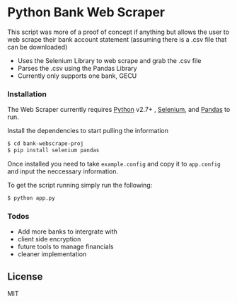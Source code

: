 # Python Bank Web Scraper

This script was more of a proof of concept if anything but allows the user to web scrape their bank account statement (assuming there is a .csv file that can be downloaded)
  - Uses the Selenium Library to web scrape and grab the .csv file
  - Parses the .csv using the Pandas Library 
  - Currently only supports one bank, GECU


### Installation

The Web Scraper currently requires [Python](python.org) v2.7+ , [Selenium](https://selenium.dev/downloads/), and [Pandas](https://pandas.pydata.org/) to run.

Install the dependencies to start pulling the information

```sh
$ cd bank-webscrape-proj
$ pip install selenium pandas
```
Once installed you need to take `example.config` and copy it to `app.config` and input the neccessary information.

To get the script running simply run the following:

```sh
$ python app.py
````


### Todos

 - Add more banks to intergrate with
 - client side encryption
 - future tools to manage financials
 - cleaner implementation

License
----

MIT

